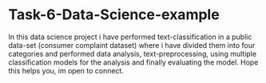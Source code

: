 # Task-6-Data-Science-example
In this data science project i have performed text-classification in a public data-set (consumer complaint dataset) where i have divided them into four categories and performed data analysis, text-preprocessing, using multiple classification models for the analysis and finally evaluating the model. Hope this helps you, im open to connect. 
